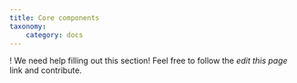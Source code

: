 ```yaml
---
title: Core components
taxonomy:
    category: docs
---
```


! We need help filling out this section! Feel free to follow the *edit this page* link and contribute.
